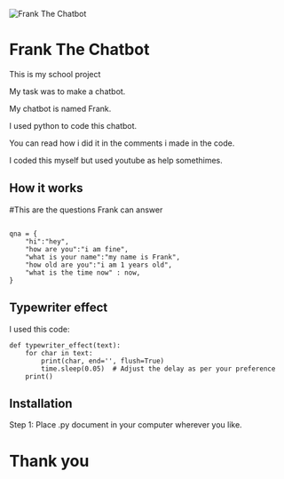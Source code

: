 ![Frank The Chatbot](https://nordvpn.com/wp-content/uploads/blog-social-what-is-chatbot-1200x628-1.png)

# Frank The Chatbot

This is my school project

My task was to make a chatbot.

My chatbot is named Frank.

I used python to code this chatbot.

You can read how i did it in the comments i made in the code.

I coded this myself but used youtube as help somethimes.

## How it works
#This are the questions Frank can answer

```

qna = {
    "hi":"hey",
    "how are you":"i am fine",
    "what is your name":"my name is Frank",
    "how old are you":"i am 1 years old",
    "what is the time now" : now,
}
```
## Typewriter effect

I used this code: 

```
def typewriter_effect(text):
    for char in text:
        print(char, end='', flush=True)
        time.sleep(0.05)  # Adjust the delay as per your preference
    print()
```

## Installation

Step 1: Place .py document in your computer wherever you like.


# Thank you
